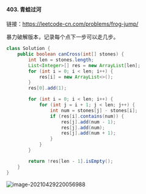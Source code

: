 #### 403. 青蛙过河

链接：https://leetcode-cn.com/problems/frog-jump/

暴力破解版本，记录每个点下一步可以走几步。

```java
class Solution {
    public boolean canCross(int[] stones) {
        int len = stones.length;
        List<Integer>[] res = new ArrayList[len];
        for (int i = 0; i < len; i++) {
            res[i] = new ArrayList<>();
        }
        res[0].add(1);

        for (int i = 0; i < len; i++) {
            for (int j = i + 1; j < len; j++) {
                int num = stones[j] - stones[i];
                if (res[i].contains(num)) {
                    res[j].add(num - 1);
                    res[j].add(num);
                    res[j].add(num + 1);
                }
            }
        }

        return !res[len - 1].isEmpty();
    }
}
```

![image-20210429220056988](C:\Users\lxp\AppData\Roaming\Typora\typora-user-images\image-20210429220056988.png)

